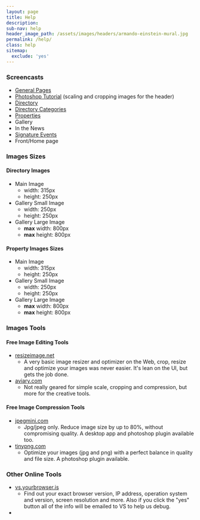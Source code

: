 ```yaml
---
layout: page
title: Help
description:
sub-nav: help
header_image_path: /assets/images/headers/armando-einstein-mural.jpg
permalink: /help/
class: help
sitemap:
  exclude: 'yes'
---
```



### Screencasts

* [General Pages](https://vimeopro.com/variantstudios/greeley-dda/video/169193633)
* [Photoshop Tutorial](https://vimeopro.com/variantstudios/greeley-dda/video/169191564) (scaling and cropping images for the header)
* [Directory](https://vimeopro.com/variantstudios/greeley-dda/video/163328110)
* [Directory Categories](https://vimeopro.com/variantstudios/greeley-dda/video/163319849)
* [Properties](https://vimeopro.com/variantstudios/greeley-dda/video/169799636)
* Gallery
* In the News
* [Signature Events](https://vimeopro.com/variantstudios/greeley-dda/video/169803057)
* Front/Home page


### Images Sizes

#### Directory Images

* Main Image
  * width: 315px
  * height: 250px
* Gallery Small Image
  * width: 250px
  * height: 250px
* Gallery Large Image
  * **max** width: 800px
  * **max** height: 800px


#### Property Images Sizes

* Main Image
  * width: 315px
  * height: 250px
* Gallery Small Image
  * width: 250px
  * height: 250px
* Gallery Large Image
  * **max** width: 800px
  * **max** height: 800px


### Images Tools

#### Free Image Editing Tools

* [resizeimage.net](http://resizeimage.net/)
  * A very basic image resizer and optimizer on the Web, crop, resize and optimize your images was never easier. It's lean on the UI, but gets the job done.
* [aviary.com](https://www.aviary.com/)
  * Not really geared for simple scale, cropping and compression, but more for the creative tools.


#### Free Image Compression Tools

* [jpegmini.com](http://www.jpegmini.com/)
  * Jpg/jpeg only. Reduce image size by up to 80%, without compromising quality. A desktop app and photoshop plugin available too.
* [tinypng.com](https://tinypng.com)
  * Optimize your images (jpg and png) with a perfect balance in quality and file size. A&nbsp;photoshop plugin available.


### Other Online Tools

* [vs.yourbrowser.is](http://vs.yourbrowser.is/)
  * Find out your exact browser version, IP address, operation system and version, screen resolution and more. Also if you click the "yes" button all of the info will be emailed to VS to help us debug.
* &nbsp;